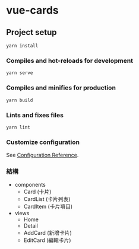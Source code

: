 # vue-cards

## Project setup

```
yarn install
```

### Compiles and hot-reloads for development

```
yarn serve
```

### Compiles and minifies for production

```
yarn build
```

### Lints and fixes files

```
yarn lint
```

### Customize configuration

See [Configuration Reference](https://cli.vuejs.org/config/).

### 結構

- components
  - Card (卡片)
  - CardList (卡片列表)
  - CardItem (卡片項目)
- views
  - Home
  - Detail
  - AddCard (新增卡片)
  - EditCard (編輯卡片)
